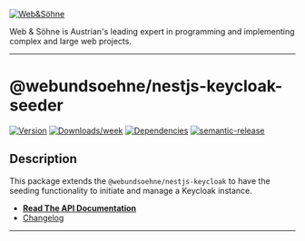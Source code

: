 [![Web&Söhne](https://webundsoehne.com/wp-content/uploads/2016/11/logo.png)](https://webundsoehne.com)

Web & Söhne is Austrian's leading expert in programming and implementing complex and large web projects.

---

# @webundsoehne/nestjs-keycloak-seeder

[![Version](https://img.shields.io/npm/v/@webundsoehne/nestjs-keycloak-seeder.svg)](https://npmjs.org/package/@webundsoehne/nestjs-keycloak-seeder) [![Downloads/week](https://img.shields.io/npm/dw/@webundsoehne/nestjs-keycloak-seeder.svg)](https://npmjs.org/package/@webundsoehne/nestjs-keycloak-seeder) [![Dependencies](https://img.shields.io/librariesio/release/npm/@webundsoehne/nestjs-keycloak-seeder)](https://npmjs.org/package/@webundsoehne/nestjs-keycloak-seeder) [![semantic-release](https://img.shields.io/badge/%20%20%F0%9F%93%A6%F0%9F%9A%80-semantic--release-e10079.svg)](https://github.com/semantic-release/semantic-release)

## Description

This package extends the `@webundsoehne/nestjs-keycloak` to have the seeding functionality to initiate and manage a Keycloak instance.

- **[Read The API Documentation](./docs/README.md)**
- [Changelog](./CHANGELOG.md)

<!-- toc -->



<!-- tocstop -->

---
